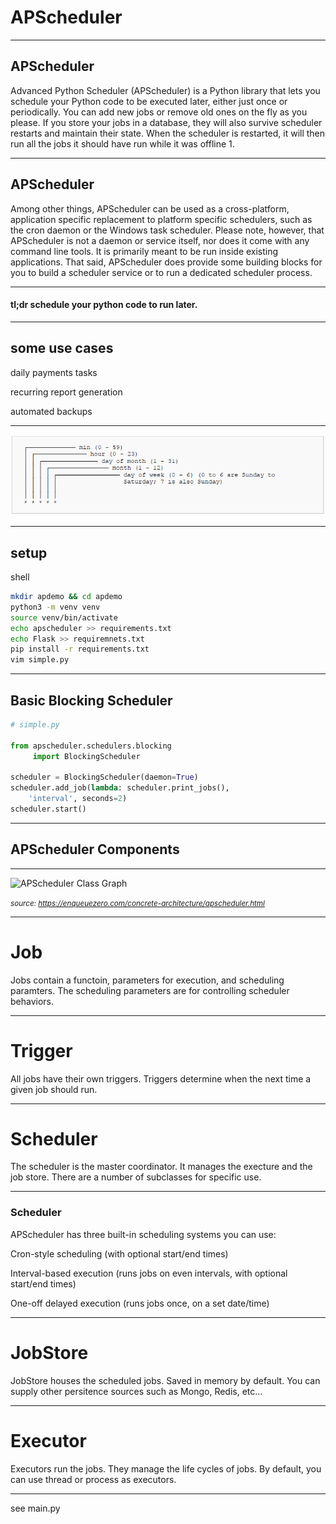 # APScheduler
---

## APScheduler


Advanced Python Scheduler (APScheduler) is a Python library that lets you schedule your Python code to be executed later, either just once or periodically. You can add new jobs or remove old ones on the fly as you please. If you store your jobs in a database, they will also survive scheduler restarts and maintain their state. When the scheduler is restarted, it will then run all the jobs it should have run while it was offline 1.

---

## APScheduler


Among other things, APScheduler can be used as a cross-platform, application specific replacement to platform specific schedulers, such as the cron daemon or the Windows task scheduler. Please note, however, that APScheduler is not a daemon or service itself, nor does it come with any command line tools. It is primarily meant to be run inside existing applications. That said, APScheduler does provide some building blocks for you to build a scheduler service or to run a dedicated scheduler process.


---


#### tl;dr schedule your python code to run later.

---


## some use cases

daily payments tasks

recurring report generation

automated backups

---


![ct](crontab.png)


---

## setup

shell
```sh
mkdir apdemo && cd apdemo
python3 -m venv venv
source venv/bin/activate
echo apscheduler >> requirements.txt
echo Flask >> requiremnets.txt
pip install -r requirements.txt
vim simple.py
```


---

## Basic Blocking Scheduler

```python
# simple.py

from apscheduler.schedulers.blocking 
     import BlockingScheduler

scheduler = BlockingScheduler(daemon=True)
scheduler.add_job(lambda: scheduler.print_jobs(), 
    'interval', seconds=2)
scheduler.start()
```
---


## APScheduler Components

---


![APScheduler Class Graph](https://enqueuezero.com/static/images/apscheduler-oo.png)

<em><small>source: https://enqueuezero.com/concrete-architecture/apscheduler.html</small></em>

---

# Job

Jobs contain a functoin, parameters for execution, and scheduling paramters.
The scheduling parameters are for controlling scheduler behaviors.

---

# Trigger

All jobs have their own triggers. Triggers determine when the next time a given job should run. 

---

# Scheduler

The scheduler is the master coordinator. It manages the execture and the job store. There are a number of subclasses for specific use.


---

### Scheduler

APScheduler has three built-in scheduling systems you can use:

Cron-style scheduling (with optional start/end times)

Interval-based execution (runs jobs on even intervals, with optional start/end times)

One-off delayed execution (runs jobs once, on a set date/time)

---

# JobStore
JobStore houses the scheduled jobs. Saved in memory by default. You can supply other persitence sources such as Mongo, Redis, etc...


---

# Executor
Executors run the jobs. They manage the life cycles of jobs. By default, you can use thread or process as executors.



---

see main.py